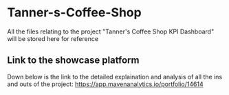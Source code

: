 # Tanner-s-Coffee-Shop
All the files relating to the project "Tanner's Coffee Shop KPI Dashboard" will be stored here for reference

## Link to the showcase platform
Down below is the link to the detailed explaination and analysis of all the ins and outs of the project:
https://app.mavenanalytics.io/portfolio/14614
